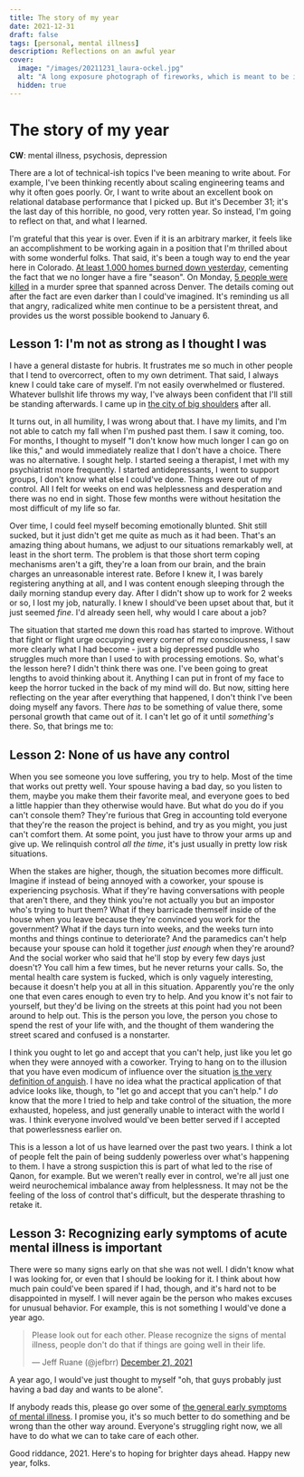 ```yaml
---
title: The story of my year
date: 2021-12-31
draft: false
tags: [personal, mental illness]
description: Reflections on an awful year
cover:
  image: "/images/20211231_laura-ockel.jpg"
  alt: "A long exposure photograph of fireworks, which is meant to be ironically cheerful for the tone of this article. That's ok, it's hidden anyway, this is only here for the Twitter card. Photograph by Laura Ockel on Upsplash."
  hidden: true
---
```


# The story of my year

**CW**: mental illness, psychosis, depression

There are a lot of technical-ish topics I've been meaning to write about. For example, I've been thinking recently about scaling engineering teams and why it often goes poorly. Or, I want to write about an excellent book on relational database performance that I picked up. But it's December 31; it's the last day of this horrible, no good, very rotten year. So instead, I'm going to reflect on that, and what I learned.

I'm grateful that this year is over. Even if it is an arbitrary marker, it feels like an accomplishment to be working again in a position that I'm thrilled about with some wonderful folks. That said, it's been a tough way to end the year here in Colorado. [At least 1,000 homes burned down yesterday](https://coloradosun.com/2021/12/31/marshall-fire-boulder-county/), cementing the fact that we no longer have a fire "season". On Monday, [5 people were killed](https://coloradosun.com/2021/12/29/lyndon-james-mcleod-books/) in a murder spree that spanned across Denver. The details coming out after the fact are even darker than I could've imagined. It's reminding us all that angry, radicalized white men continue to be a persistent threat, and provides us the worst possible bookend to January 6.

## Lesson 1: I'm not as strong as I thought I was

I have a general distaste for hubris. It frustrates me so much in other people that I tend to overcorrect, often to my own detriment. That said, I always knew I could take care of myself. I'm not easily overwhelmed or flustered. Whatever bullshit life throws my way, I've always been confident that I'll still be standing afterwards. I came up in [the city of big shoulders](https://www.poetryfoundation.org/poetrymagazine/poems/12840/chicago) after all.

It turns out, in all humility, I was wrong about that. I have my limits, and I'm not able to catch my fall when I'm pushed past them. I saw it coming, too. For months, I thought to myself "I don't know how much longer I can go on like this," and would immediately realize that I don't have a choice. There was no alternative. I sought help. I started seeing a therapist, I met with my psychiatrist more frequently. I started antidepressants, I went to support groups, I don't know what else I could've done. Things were out of my control. All I felt for weeks on end was helplessness and desperation and there was no end in sight. Those few months were without hesitation the most difficult of my life so far.

Over time, I could feel myself becoming emotionally blunted. Shit still sucked, but it just didn't get me quite as much as it had been. That's an amazing thing about humans, we adjust to our situations remarkably well, at least in the short term. The problem is that those short term coping mechanisms aren't a gift, they're a loan from our brain, and the brain charges an unreasonable interest rate. Before I knew it, I was barely registering anything at all, and I was content enough sleeping through the daily morning standup every day. After I didn't show up to work for 2 weeks or so, I lost my job, naturally. I knew I should've been upset about that, but it just seemed _fine_. I'd already seen hell, why would I care about a job?

The situation that started me down this road has started to improve. Without that fight or flight urge occupying every corner of my consciousness, I saw more clearly what I had become - just a big depressed puddle who struggles much more than I used to with processing emotions. So, what's the lesson here? I didn't think there was one. I've been going to great lengths to avoid thinking about it. Anything I can put in front of my face to keep the horror tucked in the back of my mind will do. But now, sitting here reflecting on the year after everything that happened, I don't think I've been doing myself any favors. There _has_ to be something of value there, some personal growth that came out of it. I can't let go of it until _something's_ there. So, that brings me to:

## Lesson 2: None of us have any control

When you see someone you love suffering, you try to help. Most of the time that works out pretty well. Your spouse having a bad day, so you listen to them, maybe you make them their favorite meal, and everyone goes to bed a little happier than they otherwise would have. But what do you do if you can't console them? They're furious that Greg in accounting told everyone that they're the reason the project is behind, and try as you might, you just can't comfort them. At some point, you just have to throw your arms up and give up. We relinquish control _all the time_, it's just usually in pretty low risk situations.

When the stakes are higher, though, the situation becomes more difficult. Imagine if instead of being annoyed with a coworker, your spouse is experiencing psychosis. What if they're having conversations with people that aren't there, and they think you're not actually you but an impostor who's trying to hurt them? What if they barricade themself inside of the house when you leave because they're convinced you work for the government? What if the days turn into weeks, and the weeks turn into months and things continue to deteriorate? And the paramedics can't help because your spouse can hold it together _just enough_ when they're around? And the social worker who said that he'll stop by every few days just doesn't? You call him a few times, but he never returns your calls. So, the mental health care system is fucked, which is only vaguely interesting, because it doesn't help you at all in this situation. Apparently you're the only one that even cares enough to even try to help. And you know it's not fair to yourself, but they'd be living on the streets at this point had you not been around to help out. This is the person you love, the person you chose to spend the rest of your life with, and the thought of them wandering the street scared and confused is a nonstarter.

I think you ought to let go and accept that you can't help, just like you let go when they were annoyed with a coworker. Trying to hang on to the illusion that you have even modicum of influence over the situation [is the very definition of anguish](https://thebrain.mcgill.ca/flash/a/a_04/a_04_p/a_04_p_peu/a_04_p_peu.html). I have no idea what the practical application of that advice looks like, though, to "let go and accept that you can't help." I _do_ know that the more I tried to help and take control of the situation, the more exhausted, hopeless, and just generally unable to interact with the world I was. I think everyone involved would've been better served if I accepted that powerlessness earlier on.

This is a lesson a lot of us have learned over the past two years. I think a lot of people felt the pain of being suddenly powerless over what's happening to them. I have a strong suspiction this is part of what led to the rise of Qanon, for example. But we weren't really ever in control, we're all just one weird neurochemical imbalance away from helplessness. It may not be the feeling of the loss of control that's difficult, but the desperate thrashing to retake it.

## Lesson 3: Recognizing early symptoms of acute mental illness is important

There were so many signs early on that she was not well. I didn't know what I was looking for, or even that I should be looking for it. I think about how much pain could've been spared if I had, though, and it's hard not to be disappointed in myself. I will never again be the person who makes excuses for unusual behavior. For example, this is not something I would've done a year ago.

<blockquote class="twitter-tweet"><p lang="en" dir="ltr">Please look out for each other. Please recognize the signs of mental illness, people don&#39;t do that if things are going well in their life.</p>&mdash; Jeff Ruane (@jefbrr) <a href="https://twitter.com/jefbrr/status/1473137308517896194?ref_src=twsrc%5Etfw">December 21, 2021</a></blockquote> <script async src="https://platform.twitter.com/widgets.js" charset="utf-8"></script>

A year ago, I would've just thought to myself "oh, that guys probably just having a bad day and wants to be alone".

If anybody reads this, please go over some of [the general early symptoms of mental illness](https://www.mayoclinic.org/diseases-conditions/mental-illness/symptoms-causes/syc-20374968). I promise you, it's so much better to do something and be wrong than the other way around. Everyone's struggling right now, we all have to do what we can to take care of each other.

Good riddance, 2021. Here's to hoping for brighter days ahead. Happy new year, folks.